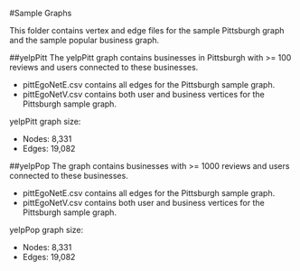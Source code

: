#Sample Graphs

This folder contains vertex and edge files for the sample Pittsburgh graph and the sample popular business graph.


##yelpPitt
The yelpPitt graph contains businesses in Pittsburgh with >= 100 reviews and users connected to these businesses.
- pittEgoNetE.csv contains all edges for the Pittsburgh sample graph.
- pittEgoNetV.csv contains both user and business vertices for the Pittsburgh sample graph.

yelpPitt graph size:
- Nodes: 8,331
- Edges: 19,082

##yelpPop
The graph contains businesses with >= 1000 reviews and users connected to these businesses.
- pittEgoNetE.csv contains all edges for the Pittsburgh sample graph.
- pittEgoNetV.csv contains both user and business vertices for the Pittsburgh sample graph.

yelpPop graph size:
- Nodes: 8,331
- Edges: 19,082

